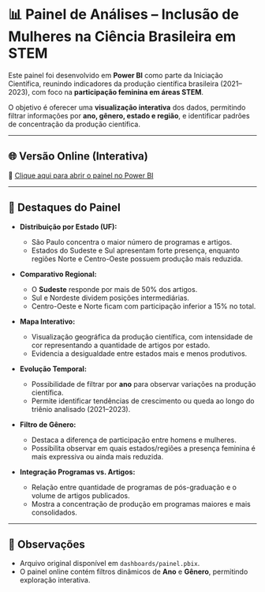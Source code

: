 # 📊 Painel de Análises – Inclusão de Mulheres na Ciência Brasileira em STEM

Este painel foi desenvolvido em **Power BI** como parte da Iniciação Científica, reunindo indicadores da produção científica brasileira (2021–2023), com foco na **participação feminina em áreas STEM**.

O objetivo é oferecer uma **visualização interativa** dos dados, permitindo filtrar informações por **ano, gênero, estado e região**, e identificar padrões de concentração da produção científica.

---

## 🌐 Versão Online (Interativa)

🔗 [Clique aqui para abrir o painel no Power BI](https://app.powerbi.com/groups/me/reports/a76d7687-9fee-4eec-b6ab-676185c166bd/b65fad18172b98588cda?experience=power-bi)

---

## 🔎 Destaques do Painel
- **Distribuição por Estado (UF):**  
  - São Paulo concentra o maior número de programas e artigos.  
  - Estados do Sudeste e Sul apresentam forte presença, enquanto regiões Norte e Centro-Oeste possuem produção mais reduzida.  

- **Comparativo Regional:**  
  - O **Sudeste** responde por mais de 50% dos artigos.  
  - Sul e Nordeste dividem posições intermediárias.  
  - Centro-Oeste e Norte ficam com participação inferior a 15% no total.  

- **Mapa Interativo:**  
  - Visualização geográfica da produção científica, com intensidade de cor representando a quantidade de artigos por estado.  
  - Evidencia a desigualdade entre estados mais e menos produtivos.  

- **Evolução Temporal:**  
  - Possibilidade de filtrar por **ano** para observar variações na produção científica.  
  - Permite identificar tendências de crescimento ou queda ao longo do triênio analisado (2021–2023).  

- **Filtro de Gênero:**  
  - Destaca a diferença de participação entre homens e mulheres.  
  - Possibilita observar em quais estados/regiões a presença feminina é mais expressiva ou ainda mais reduzida.  

- **Integração Programas vs. Artigos:**  
  - Relação entre quantidade de programas de pós-graduação e o volume de artigos publicados.  
  - Mostra a concentração de produção em programas maiores e mais consolidados.  

---

## 📌 Observações
- Arquivo original disponível em `dashboards/painel.pbix`.  
- O painel online contém filtros dinâmicos de **Ano** e **Gênero**, permitindo exploração interativa.  
